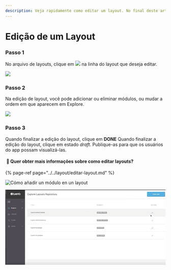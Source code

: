 ```yaml
---
description: Veja rapidamente como editar um layout. No final deste artigo, você pode acessar os passos de maneira muito mais detalhada.
---
```


# Edição de um Layout

### Passo 1

No arquivo de layouts, clique em ![](https://lh3.googleusercontent.com/bNEb9WmtigI5djZiebFGESRgVkNWR2lAA1fE0UggfTw2yLmEfpuyuTYne_1hASWK4sbe3xQhmlpbUBhnaNH8CJ3o7HZJuklYRYz1laLakujvuRLQKnuOChoqHQhXYihWAeLSNJsc) na linha do layout que deseja editar.

![](https://lh3.googleusercontent.com/okAri1S_DZ2AHeVBjAcOF2iAn5628_oMKhsDIg7YaR47aOy-EuKge_I_OeuFrcy3C32lOpafW7UFi-4-nZrL_9iX_q5GELgchwRanZmwNXzsDsd_hhl2GWCJHyxl6TkKlQd98wGp)

### Passo 2

Na edição de layout, você pode adicionar ou eliminar módulos, ou mudar a ordem em que aparecem em Explore.

![](https://lh5.googleusercontent.com/gWwM9p27GK00Y457q2K4hcX1FRJ6WCWR-UaMcO8ldQnDp1Tf2o0znYKWop9vvrR8RWM93mtg4SA8R0iAubGvr7uRmvk1XFZ9NHzm0LB7n8lFcXIwDH5kXAQhrHirPDNYWICSprlW)

### Passo 3

Quando finalizar a edição do layout, clique em **DONE** Quando finalizar a edição do layout, clique em estado *draft*. Publique-as para que os usuários do app possam visualizá-las.

#### ​​ 🎯 Quer obter mais informações sobre como editar layouts?

{% page-ref page="../../layout/editar-layout.md" %}

![Cómo añadir un módulo en un layout](https://github.com/iciaparicio/explore-cms/blob/master/.gitbook/assets/edit_layouts.gif?raw=true)

![Cómo cambiar de posición un módulo dentro de un layout](https://github.com/iciaparicio/explore-cms/blob/master/.gitbook/assets/move_layouts.gif?raw=true)
